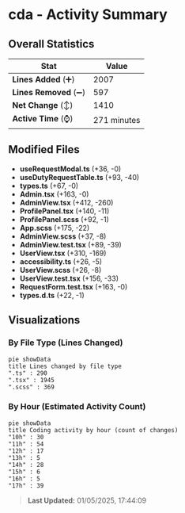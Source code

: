 # cda - Activity Summary 

## Overall Statistics

| Stat                   | Value                                                             |
| ---------------------- | ----------------------------------------------------------------- |
| **Lines Added** (➕)   | 2007                                          |
| **Lines Removed** (➖) | 597                                        |
| **Net Change** (↕)    | 1410                |
| **Active Time** (⌚)   | 271 minutes |


## Modified Files
- **useRequestModal.ts** (+36, -0)
- **useDutyRequestTable.ts** (+93, -40)
- **types.ts** (+67, -0)
- **Admin.tsx** (+163, -0)
- **AdminView.tsx** (+412, -260)
- **ProfilePanel.tsx** (+140, -11)
- **ProfilePanel.scss** (+92, -1)
- **App.scss** (+175, -22)
- **AdminView.scss** (+37, -8)
- **AdminView.test.tsx** (+89, -39)
- **UserView.tsx** (+310, -169)
- **accessibility.ts** (+26, -5)
- **UserView.scss** (+26, -8)
- **UserView.test.tsx** (+156, -33)
- **RequestForm.test.tsx** (+163, -0)
- **types.d.ts** (+22, -1)

## Visualizations

### By File Type (Lines Changed)

```mermaid
pie showData
title Lines changed by file type
".ts" : 290
".tsx" : 1945
".scss" : 369
```

### By Hour (Estimated Activity Count)

```mermaid
pie showData
title Coding activity by hour (count of changes)
"10h" : 30
"11h" : 54
"12h" : 17
"13h" : 5
"14h" : 28
"15h" : 6
"16h" : 5
"17h" : 39
```


> **Last Updated:** 01/05/2025, 17:44:09
